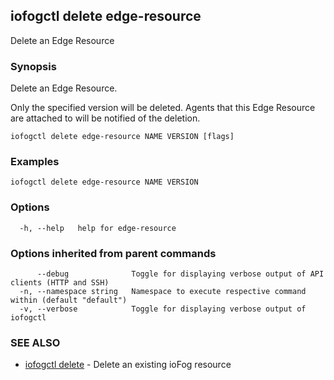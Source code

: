 ## iofogctl delete edge-resource

Delete an Edge Resource

### Synopsis

Delete an Edge Resource.

Only the specified version will be deleted.
Agents that this Edge Resource are attached to will be notified of the deletion.

```
iofogctl delete edge-resource NAME VERSION [flags]
```

### Examples

```
iofogctl delete edge-resource NAME VERSION
```

### Options

```
  -h, --help   help for edge-resource
```

### Options inherited from parent commands

```
      --debug              Toggle for displaying verbose output of API clients (HTTP and SSH)
  -n, --namespace string   Namespace to execute respective command within (default "default")
  -v, --verbose            Toggle for displaying verbose output of iofogctl
```

### SEE ALSO

* [iofogctl delete](iofogctl_delete.md)	 - Delete an existing ioFog resource


